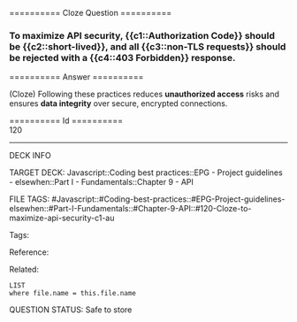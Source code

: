 ========== Cloze Question ==========

###  To maximize API security, {{c1::Authorization Code}} should be {{c2::short-lived}}, and all {{c3::non-TLS requests}} should be rejected with a {{c4::403 Forbidden}} response.  

========== Answer ==========  

(Cloze) Following these practices reduces **unauthorized access** risks and ensures **data integrity** over secure, encrypted connections.

========== Id ==========  
120

---

DECK INFO

TARGET DECK: Javascript::Coding best practices::EPG - Project guidelines - elsewhen::Part I - Fundamentals::Chapter 9 - API

FILE TAGS: #Javascript::#Coding-best-practices::#EPG-Project-guidelines-elsewhen::#Part-I-Fundamentals::#Chapter-9-API::#120-Cloze-to-maximize-api-security-c1-au

Tags:

Reference:

Related:

```dataview
LIST
where file.name = this.file.name
```

QUESTION STATUS: Safe to store
